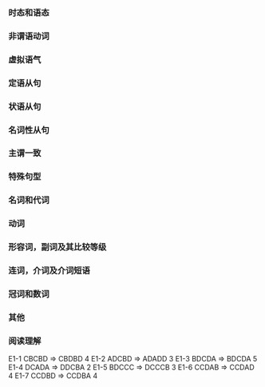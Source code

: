 ### 时态和语态

### 非谓语动词

### 虚拟语气

### 定语从句

### 状语从句

### 名词性从句

### 主谓一致

### 特殊句型

### 名词和代词

### 动词

### 形容词，副词及其比较等级

### 连词，介词及介词短语

### 冠词和数词

### 其他

### 阅读理解

E1-1 CBCBD => CBDBD 4
E1-2 ADCBD => ADADD 3
E1-3 BDCDA => BDCDA 5
E1-4 DCADA => DDCBA 2
E1-5 BDCCC => DCCCB 3
E1-6 CCDAB => CCDAD 4
E1-7 CCDBD => CCDBA 4
